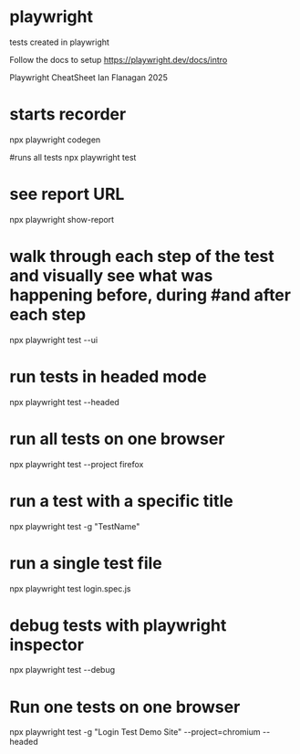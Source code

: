 # playwright

tests created in playwright 

Follow the docs to setup https://playwright.dev/docs/intro


Playwright CheatSheet Ian Flanagan 2025

# starts recorder
npx playwright codegen

#runs all tests 
npx playwright test

# see report URL 
npx playwright show-report

# walk through each step of the test and visually see what was happening before, during #and after each step
npx playwright test --ui

# run tests in headed mode 
npx playwright test --headed

# run all tests on one browser
npx playwright test --project firefox

# run a test with a specific title
npx playwright test -g "TestName"

# run a single test file 
npx playwright test login.spec.js

# debug tests with playwright inspector
npx playwright test --debug

# Run one tests on one browser 
npx playwright test -g  "Login Test Demo Site" --project=chromium --headed


